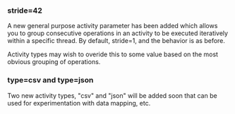 ### stride=42

A new general purpose activity parameter has been added which allows you to
group consecutive operations in an activity to be executed iteratively within a
specific thread. By default, stride=1, and the behavior is as before.

Activity types may wish to overide this to some value based on the most obvious
grouping of operations.

### type=csv and type=json

Two new activity types, "csv" and "json" will be added soon that can be used
for experimentation with data mapping, etc.